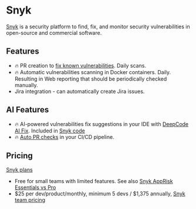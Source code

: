 # Snyk

[Snyk](https://snyk.io/) is a security platform to find, fix, and monitor security vulnerabilities in open-source and commercial software.

## Features
- 🔥 PR creation to [fix known vulnerabilities](https://docs.snyk.io/scan-with-snyk/pull-requests). Daily scans.
- 🔥 Automatic vulnerabilities scanning in Docker containers. Daily. Resulting in Web reporting that should be periodically checked manually.
- Jira integration - can automatically create Jira issues.


## AI Features
- 🔥 AI-powered vulnerabilities fix suggestions in your IDE with [DeepCode AI Fix](https://snyk.io/blog/ai-powered-code-review-snyk-code/).
  Included in [Snyk code](https://snyk.io/product/snyk-code/)  
- 🔥 [Auto PR checks](https://docs.snyk.io/scan-with-snyk/pull-requests/pull-request-checks) in your CI/CD pipeline.

## Pricing

[Snyk plans](https://snyk.io/plans/)

- Free for small teams with limited features. See also [Snyk AppRisk Essentials vs Pro](https://docs.snyk.io/scm-ide-and-ci-cd-integrations/snyk-scm-integrations#snyk-apprisk-integrations-ecosystem) 
- $25 per dev/product/monthly, minimum 5 devs / $1,375 annually, [Snyk team pricing](https://snyk.io/start/team/)